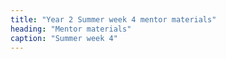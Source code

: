```yaml
---
title: "Year 2 Summer week 4 mentor materials"
heading: "Mentor materials"
caption: "Summer week 4"
---
```




